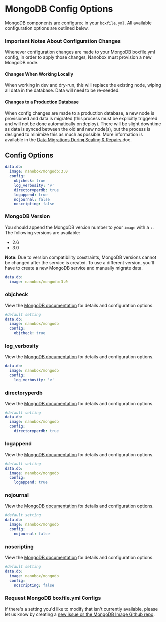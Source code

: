 # MongoDB Config Options

MongoDB components are configured in your `boxfile.yml`. All available configuration options are outlined below.

### Important Notes About Configuration Changes
Whenever configuration changes are made to your MongoDB boxfile.yml config, in order to apply those changes, Nanobox must provision a new MongoDB node.

#### Changes When Working Locally
When working in dev and dry-run, this will replace the existing node, wiping all data in the database. Data will need to be re-seeded.

#### Changes to a Production Database
When config changes are made to a production database, a new node is provisioned and data is migrated (this process must be explicitly triggered and will not be done automatically on deploy). There will be slight downtime as data is synced between the old and new node(s), but the process is designed to minimize this as much as possible. More information is available in the [Data Migrations During Scaling & Repairs ](https://docs.nanobox.io/data-management/data-migrations-scaling/) doc.

## Config Options
```yaml
data.db:
  image: nanobox/mongodb:3.0
  config:
    objcheck: true
    log_verbosity: 'v'
    directoryperdb: true
    logappend: true
    nojournal: false
    noscripting: false
```

### MongoDB Version
You should append the MongoDB version number to your `image` with a `:`. The following versions are available:

- 2.6
- 3.0

**Note:** Due to version compatibility constraints, MongoDB versions cannot be changed after the service is created. To use a different version, you'll have to create a new MongoDB service and manually migrate data.

```yaml
data.db:
  image: nanobox/mongodb:3.0
```

### objcheck
View the [MongoDB documentation](http://docs.mongodb.org/manual/reference/configuration-options/#diaglog) for details and configuration options.

```yaml
#default setting
data.db:
  image: nanobox/mongodb
  config:
    objcheck: true
```

### log\_verbosity
View the [MongoDB documentation](http://docs.mongodb.org/manual/reference/configuration-options/#verbose) for details and configuration options.

```yaml
data.db:
  image: nanobox/mongodb
  config:
    log_verbosity: 'v'
```

### directoryperdb
View the [MongoDB documentation](http://docs.mongodb.org/manual/reference/configuration-options/#directoryperdb) for details and configuration options.

```yaml
#default setting
data.db:
  image: nanobox/mongodb
  config:
    directoryperdb: true
```

### logappend
View the [MongoDB documentation](http://docs.mongodb.org/manual/reference/configuration-options/#logappend) for details and configuration options.

```yaml
#default setting
data.db:
  image: nanobox/mongodb
  config:
    logappend: true
```

### nojournal
View the [MongoDB documentation](http://docs.mongodb.org/manual/reference/configuration-options/#nojournal) for details and configuration options.

```yaml
#default setting
data.db:
  image: nanobox/mongodb
  config:
    nojournal: false
```

### noscripting
View the [MongoDB documentation](http://docs.mongodb.org/manual/reference/configuration-options/#noscripting) for details and configuration options.

```yaml
#default setting
data.db:
  image: nanobox/mongodb
  config:
    noscripting: false
```

### Request MongoDB boxfile.yml Configs
If there's a setting you'd like to modify that isn't currently available, please let us know by creating a [new issue on the MongoDB Image Github repo](https://github.com/nanobox-io/nanobox-docker-mongodb/issues/new).
